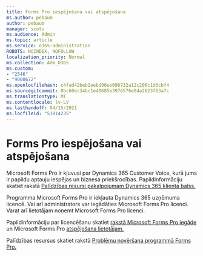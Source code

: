 ```yaml
---
title: Forms Pro iespējošana vai atspējošana
ms.author: pebaum
author: pebaum
manager: scotv
ms.audience: Admin
ms.topic: article
ms.service: o365-administration
ROBOTS: NOINDEX, NOFOLLOW
localization_priority: Normal
ms.collection: Adm_O365
ms.custom:
- "2546"
- "9000672"
ms.openlocfilehash: c4fad42beb2eebd96ee096732a12c206c1d6cbf4
ms.sourcegitcommit: 8bc60ec34bc1e40685e3976576e04a2623f63a7c
ms.translationtype: MT
ms.contentlocale: lv-LV
ms.lasthandoff: 04/15/2021
ms.locfileid: "51814235"
---
```

# <a name="enable-or-disable-forms-pro"></a>Forms Pro iespējošana vai atspējošana

Microsoft Forms Pro ir kļuvusi par Dynamics 365 Customer Voice, kurā jums ir papildu aptauju iespējas un biznesa priekšrocības. Papildinformāciju skatiet rakstā [Palīdzības resursi pakalpojumam Dynamics 365 klienta balss.](https://go.microsoft.com/fwlink/p/?linkid=2128357)  

Programma Microsoft Forms Pro ir iekļauta Dynamics 365 uzņēmuma licencē. Vai arī administrators var iegādāties Microsoft Forms Pro licenci. Varat arī lietotājam noņemt Microsoft Forms Pro licenci.  

Papildinformāciju par licencēšanu skatiet [rakstā Microsoft Forms Pro iegāde](https://docs.microsoft.com/forms-pro/purchase#purchase-microsoft-forms-pro-for-users-in-a-dynamics-365-tenant) un Microsoft Forms Pro [atspējošana lietotājam.](https://docs.microsoft.com/forms-pro/purchase#disable-microsoft-forms-pro-for-a-user-1)
  
Palīdzības resursus skatiet rakstā [Problēmu novēršana programmā Forms Pro.](https://docs.microsoft.com/forms-pro/troubleshoot)